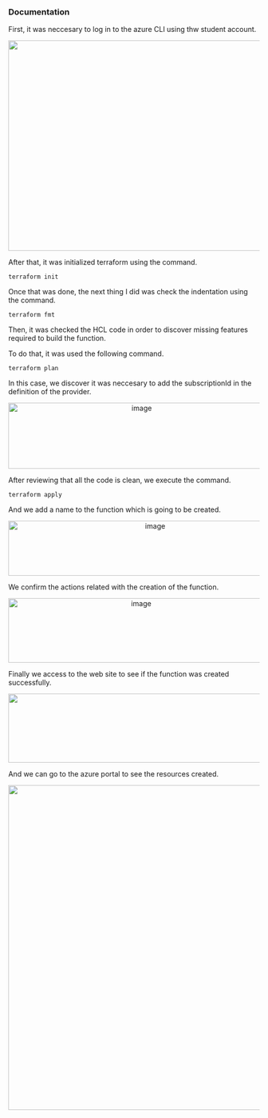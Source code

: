 ### Documentation

First, it was neccesary to log in to the azure CLI using thw student account.

<p align="center">
  <img width="1089" height="421" alt="image" src="https://github.com/user-attachments/assets/82a5564a-e20e-4742-a788-9d2ed454492a" />
</p>
After that, it was initialized terraform using the command.

````
terraform init
````
Once that was done, the next thing I did was check the indentation using the command.

````
terraform fmt
````
Then, it was checked the HCL code in order to discover missing features required to build the function.

To do that, it was used the following command.
````
terraform plan
````

In this case, we discover it was neccesary to add the subscriptionId in the definition of the provider.

<p align="center">
  <img width="519" height="132" alt="image" src="https://github.com/user-attachments/assets/a1b25d3f-fdf5-4bad-8a64-a968d1292101" />
</p>

After reviewing that all the code is clean, we execute the command.

``
terraform apply
``

And we add a name to the function which is going to be created.

<p align="center">
  <img width="573" height="110" alt="image" src="https://github.com/user-attachments/assets/266c2bc6-a7fc-4baa-9eb3-19ed6e5cce30" />
</p>

We confirm the actions related with the creation of the function.

<p align="center">
  <img width="517" height="129" alt="image" src="https://github.com/user-attachments/assets/e76c55b7-6607-4dd5-afd1-43d3777120f7" />
</p>

Finally we access to the web site to see if the function was created successfully.

<p align="center">
  <img width="1242" height="138" alt="image" src="https://github.com/user-attachments/assets/c4a0e131-5917-4e76-91cd-c58887b6da88" />
</p>

And we can go to the azure portal to see the resources created.

<p align="center">
  <img width="1509" height="650" alt="image" src="https://github.com/user-attachments/assets/2a1530f9-7de5-447a-8b38-e0fe6a32da8a" />
</p>

